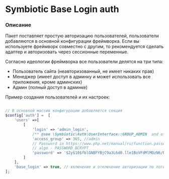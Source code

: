 # Symbiotic Base Login auth
### Описание

Пакет поставляет простую авторизацию пользователей, пользователи добавляются в основной конфигурации фреймворка.
Если вы используете фреймворк совместно с другим, то рекомендуется сделать адаптер и авторизовать через сессионные переменные.

Согласно идеологии фреймворка все пользователи делятся на три типа:
- Пользователь сайта (неавторизованный, не имеет никаких прав)
- Менеджер (имеет доступ в админку и может использовать все приложения, кроме админских)
- Админ (полный доступ в админке)

Пример создания пользователей и их настроек:
```php

// В основной массив конфигурации добавляется секция
$config['auth'] =  [
    'users' =>[
        [
            'login' => 'admin_login',
            /** @see \Symbiotic\Auth\UserInterface::GROUP_ADMIN  and other groups **/
            'access_group' => 365, //admin
            // Password in https://www.php.net/manual/ru/function.password-hash.php
            // algo - PASSWORD_BCRYPT
            'password' => '$2y$10$fblGNBFYBjC9a3L6d0.lle1BoVFdMlMOzN6/NWjqBb8wFlJZt9P8C'//
        ]
    ],
    'base_login' => true, // включение и отключение авторизации по логину
];

```

